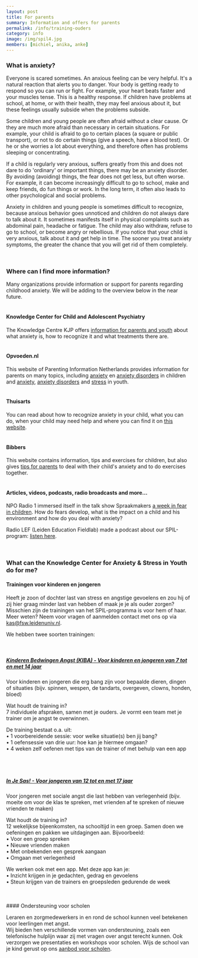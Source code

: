 ```yaml
---
layout: post
title: For parents
summary: Information and offers for parents
permalink: /info/training-ouders
category: info
image: /img/spil4.jpg
members: [michiel, anika, anke]
---
```


### What is anxiety?

Everyone is scared sometimes. An anxious feeling can be very helpful. It's a natural reaction that alerts you to danger. Your body is getting ready to respond so you can run or fight. For example, your heart beats faster and your muscles tense. This is a healthy response. If children have problems at school, at home, or with their health, they may feel anxious about it, but these feelings usually subside when the problems subside.

Some children and young people are often afraid without a clear cause. Or they are much more afraid than necessary in certain situations. For example, your child is afraid to go to certain places (a square or public transport), or not to do certain things (give a speech, have a blood test). Or he or she worries a lot about everything, and therefore often has problems sleeping or concentrating.

If a child is regularly very anxious, suffers greatly from this and does not dare to do 'ordinary' or important things, there may be an anxiety disorder. By avoiding (avoiding) things, the fear does not get less, but often worse. For example, it can become increasingly difficult to go to school, make and keep friends, do fun things or work. In the long term, it often also leads to other psychological and social problems.

Anxiety in children and young people is sometimes difficult to recognize, because anxious behavior goes unnoticed and children do not always dare to talk about it. It sometimes manifests itself in physical complaints such as abdominal pain, headache or fatigue. The child may also withdraw, refuse to go to school, or become angry or rebellious. If you notice that your child is very anxious, talk about it and get help in time. The sooner you treat anxiety symptoms, the greater the chance that you will get rid of them completely.
<br>

<br>

### Where can I find more information?
Many organizations provide information or support for parents regarding childhood anxiety. We will be adding to the overview below in the near future. 
<br>
<br>

#### Knowledge Center for Child and Adolescent Psychiatry
The Knowledge Centre KJP offers [information for parents and youth](https://www.kenniscentrum-kjp.nl/ouders-jongeren/angst/) about what anxiety is, how to recognize it and what treatments there are.
<br>
<br>

#### Opvoeden.nl
This website of Parenting Information Netherlands provides information for parents on many topics, including [anxiety](https://www.opvoeden.nl/angstig-gedrag-476/) en [anxiety disorders](https://www.opvoeden.nl/angststoornissen-197/) in children and [anxiety](https://www.opvoeden.nl/bang-777/), [anxiety disorders](https://www.opvoeden.nl/angststoornissen-1281/) and [stress](https://www.opvoeden.nl/stress-758/) in youth. 
<br>
<br>

#### Thuisarts
You can read about how to recognize anxiety in your child, what you can do, when your child may need help and where you can find it on [this website](https://www.thuisarts.nl/angst-bij-kinderen).
<br>
<br>

#### Bibbers 
This website contains information, tips and exercises for children, but also gives [tips for parents](https://bibbers.nl/voor-volwassenen/) to deal with their child's anxiety and to do exercises together.
<br>
<br>

#### Articles, videos, podcasts, radio broadcasts and more...
NPO Radio 1 immersed itself in the talk show Spraakmakers [a week in fear in children](https://www.nporadio1.nl/spraakmakers/onderwerpen/71875-2021-02-05-verhalen-van-spraakmakers-angst-bij-kinderen-deel-5). How do fears develop, what is the impact on a child and his environment and how do you deal with anxiety?
<br>

Radio LEF (Leiden Education Fieldlab) made a podcast about our SPIL-program: [listen here](https://open.spotify.com/episode/1woeQZApsmgxbpQtfEQPGZ?si=iIYTHGOHTlGYJw-TEfYx5w).
<br>

<br>

### What can the Knowledge Center for Anxiety & Stress in Youth do for me?

#### Trainingen voor kinderen en jongeren  
Heeft je zoon of dochter last van stress en angstige gevoelens en zou hij of zij hier graag minder last van hebben of maak je je als ouder zorgen? 
Misschien zijn de trainingen van het SPIL-programma is voor hem of haar. 
<br>
Meer weten? Neem voor vragen of aanmelden contact met ons op via kas@fsw.leidenuniv.nl. 
<br>

We hebben twee soorten trainingen: 
<br>
<br>
<br>
##### [Kinderen Bedwingen Angst (KIBA) - Voor kinderen en jongeren van 7 tot en met 14 jaar](https://kasjeugd.nl/projects/kiba)
Voor kinderen en jongeren die erg bang zijn voor bepaalde dieren, dingen of situaties (bijv. spinnen, wespen, de tandarts, overgeven, clowns, honden, bloed)

Wat houdt de training in? <br>
7 individuele afspraken, samen met je ouders. Je vormt een team met je trainer om je angst te overwinnen. 

De training bestaat o.a. uit: <br>
•	1 voorbereidende sessie: voor welke situatie(s) ben jij bang? <br>
•	1 oefensessie van drie uur: hoe kan je hiermee omgaan? <br>
•	4 weken zelf oefenen met tips van de trainer of met behulp van een app<br>
<br>
<br>
<br>
##### [In Je Sas! - Voor jongeren van 12 tot en met 17 jaar](https://kasjeugd.nl/projects/sas)
Voor jongeren met sociale angst die last hebben van verlegenheid (bijv. moeite om voor de klas te spreken, met vrienden af te spreken of nieuwe vrienden te maken)

Wat houdt de training in? <br>
12 wekelijkse bijeenkomsten, na schooltijd in een groep. 
Samen doen we oefeningen en pakken we uitdagingen aan. Bijvoorbeeld: <br>
•	Voor een groep spreken <br>
•	Nieuwe vrienden maken <br>
•	Met onbekenden een gesprek aangaan <br>
•	Omgaan met verlegenheid <br>

We werken ook met een app. Met deze app kan je: <br>
•	Inzicht krijgen in je gedachten, gedrag en gevoelens <br>
•	Steun krijgen van de trainers en groepsleden gedurende de week <br>

<br>
<br>
#### Ondersteuning voor scholen 

Leraren en zorgmedewerkers in en rond de school kunnen veel betekenen voor leerlingen met angst.<br>
Wij bieden hen verschillende vormen van ondersteuning, zoals een telefonische hulplijn waar zij met vragen over angst terecht kunnen. Ook verzorgen we presentaties en workshops voor scholen. Wijs de school van je kind gerust op ons [aanbod voor scholen](https://kasjeugd.nl/info/training). 
